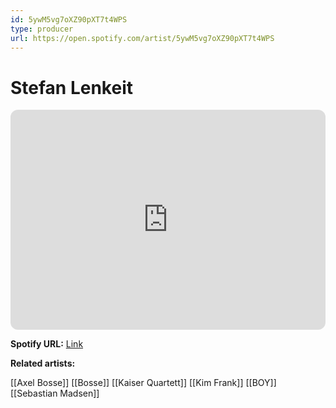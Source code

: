 ```yaml
---
id: 5ywM5vg7oXZ90pXT7t4WPS
type: producer
url: https://open.spotify.com/artist/5ywM5vg7oXZ90pXT7t4WPS
---
```

# Stefan Lenkeit

<iframe style="border-radius:12px" src="https://open.spotify.com/embed/artist/5ywM5vg7oXZ90pXT7t4WPS" width="100%" height="352" frameBorder="0" allowfullscreen="" allow="autoplay; clipboard-write; encrypted-media; fullscreen; picture-in-picture" loading="lazy"></iframe>

**Spotify URL:** [Link](https://open.spotify.com/artist/5ywM5vg7oXZ90pXT7t4WPS)

**Related artists:**

[[Axel Bosse]]
[[Bosse]]
[[Kaiser Quartett]]
[[Kim Frank]]
[[BOY]]
[[Sebastian Madsen]]
